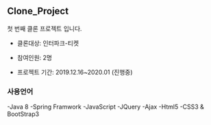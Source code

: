 ## Clone_Project

첫 번째 클론 프로젝트 입니다.

- 클론대상: 인터파크-티켓

- 참여인원: 2명

- 프로젝트 기간: 2019.12.16~2020.01 (진행중)

### 사용언어

-Java 8
-Spring Framwork
-JavaScript
-JQuery
-Ajax
-Html5
-CSS3 & BootStrap3
